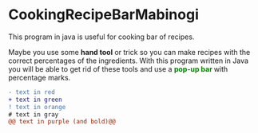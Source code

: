 # CookingRecipeBarMabinogi
This program in java is useful for cooking bar of recipes.

Maybe you use some <b>hand tool</b> or trick so you can make recipes with the correct percentages of the ingredients.
With this program written in Java you will be able to get rid of these tools and use a <b><font style="color: green"> pop-up bar </font></b> with percentage marks.

```diff
- text in red
+ text in green
! text in orange
# text in gray
@@ text in purple (and bold)@@
```
